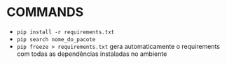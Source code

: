 # COMMANDS

- `pip install -r requirements.txt`
- `pip search nome_do_pacote`
- `pip freeze > requirements.txt` gera automaticamente o requirements com todas as dependências instaladas no ambiente